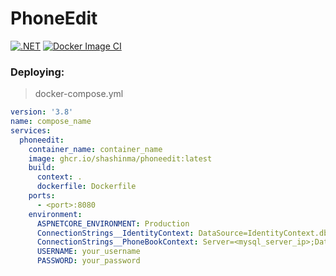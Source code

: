 # PhoneEdit

[![.NET](https://github.com/shashinma/PhoneEdit/actions/workflows/dotnet.yml/badge.svg?branch=dev)](https://github.com/shashinma/PhoneEdit/actions/workflows/dotnet.yml)
[![Docker Image CI](https://github.com/shashinma/PhoneEdit/actions/workflows/docker-image.yml/badge.svg)](https://github.com/shashinma/PhoneEdit/actions/workflows/docker-image.yml)


### Deploying:
>docker-compose.yml
```yml
version: '3.8'
name: compose_name
services:
  phoneedit:
    container_name: container_name
    image: ghcr.io/shashinma/phoneedit:latest
    build:
      context: .
      dockerfile: Dockerfile
    ports:
      - <port>:8080
    environment:
      ASPNETCORE_ENVIRONMENT: Production
      ConnectionStrings__IdentityContext: DataSource=IdentityContext.db;Cache=Shared
      ConnectionStrings__PhoneBookContext: Server=<mysql_server_ip>;Database=<mysql_db_name>;user=<username>;password=<password>
      USERNAME: your_username
      PASSWORD: your_password
```      
